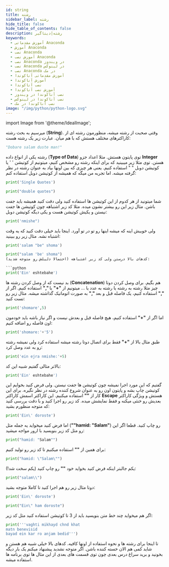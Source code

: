 ```yaml
---
id: string
title: رشته
sidebar_label: رشته
hide_title: false
hide_table_of_contents: false
description: رشته|دیتاگیر
keywords:
  - آموزش مقدماتی Anaconda
  - آموزش Anaconda
  - نصب Anaconda
  - آموزش نصب Anaconda
  - نصب Anaconda در ویندوز
  - نصب Anaconda در لینوکس
  - نصب Anaconda در مک
  - آموزش مقدماتی آناکوندا
  - آموزش آناکوندا
  - نصب آناکوندا
  - آموزش نصب آناکوندا
  - نصب آناکوندا در ویندوز
  - نصب آناکوندا در لینوکس
  - نصب آناکوندا در مک
image: "/img/python/python-logo.svg"
---
```


import Image from '@theme/IdealImage';

میرسیم به بحث رشته (**String**). وقتی صحبت از رشته میشه، منظورمون رشته ای از کاراکترهای مختلف هستش که با هم میان. عبارت زیر یک رشته هست:

```python
"Dobare salam duste man!"
```

رشته یکی از انواع داده (**Type of Data**) توی پایتون هستش. مثلا اعداد جزو **Integer** هستن. توی مثلا زیر میبینید که برای اینکه رشته رو مشخص کنیم، میتونیم از کوتیشن ' ' یا کوتیشن دوبل " " استفاده کنیم. یعنی هر چیزی که بین اونها بیاد به عنوان رشته در نظر گرفته میشه. اما تجربه من میگه که همیشه از کوتیشن دوبل استفاده کنم:

```python
print('Single Quotes')

print("double quotes")
```

شما میتونید از هر کدوم از این کوتیشن ها استفاده کنید ولی دقت کنید همیشه باید جفت باشن. مثال زیر این رو بیشتر نشون میده. مثلا کد زیر اشتباهه چون کوتیشن ها جفت نیستن و یکیش کوتیشن هست و یکی دیگه کوتیشن دوبل:

```python
print('nmishe")
```

ولی خوبیش اینه که میشه اینها رو تو در تو آورد. اینجا باید خیلی دقت کنید که یه وقت اشتباه نشه. مثال زیر رو ببینید:

```python
print('salam "be" shoma')
```

```python
print("salam 'be' shoma")
کدهای بالا درستن ولی کد زیر اشتباهه (احتمالا دلیلش رو متوجه شدید):

```python
print('Ein' eshtebahe')
```

بد نیست که از وصل کردن رشته ها (**Concatenation**) هم بگیم. برای وصل کردن دوتا چیز مثلا رشته به رشته یا رشته به عدد یا ... میتونیم از **"+"** یا **","**  استفاده کنیم. اگر از **","** استفاده کنیم، یک فاصله قبل و بعد **","** به صورت اتوماتیک گذاشته میشه. مثال زیر رو تست کنید:

```python
print('shomare',5)
```

اما اگر از **"+"** استفاده کنیم، هیچ فاصله قبل و بعدش نیست و اگر نیاز باشه باید خودمون اون فاصله رو اضافه کنیم:

```python
print('shomare:'+'5')
```

طبق مثال بالا از **"+"** فقط برای اتصال دوتا رشته میشه استفاده کرد ولی نمیشه رشته رو به عدد وصل کرد:

```python
print('ein ejra nmishe:'+5)
```

بالاتر مثالی گفتیم شبیه این کد:

```python
print('Ein' eshtebahe')
```

گفتیم که این مورد اجرا نمیشه چون کوتیشن ها جفت نیستن. ولی فرض کنید بخوایم این کوتیشن چاپ بشه و پایتون اون رو به عنوان شروع کننده رشته در نظر نگیره. برای این کار از **"\"** استفاده میکنیم. این کاراکتر اسمش کاراکتر **Escape** هستش و ویژگی کاراکتر بعدیش رو خنثی میکنه و فقط نمایشش میده. کد زیر رو اجرا کنید و با دقت بررسی کنید که متوجه منظورم بشید:

```python
print('Ein\' doroste')
```

اما فرض کنید میخواید یه جمله مثل (**""hamid: "Salam"**) رو چاپ کنید. قطعا اگر این رو مثل کد زیر بنویسید با ارور مواجه میشید:

```python
print("hamid: "Salam"")
```

برای همین از **"\"** استفاده میکنیم تا کد زیر رو تولید کنیم:

```python
print("hamid: \"Salam\"")
```

یکم جالبتر اینکه فرض کنید بخواید خود **"\"** رو چاپ کنید (یکم سخت شد!):

```python
print("salam\\")
```

دوتا مثال زیر رو هم اجرا کنید تا کاملا متوجه بشید:

```python
print('Ein\' doroste')

print("Ein\" ham doroste")
```

اگر هم میخواید چند خط متن بنویسید باید از 3 تا کوتیشن استفاده کنید مثل کد زیر:

```python
print('''vaghti mikhayd chnd khat
matn benevisid
bayad ein kar ro anjam bedid''')
```

تا اینجا برای رشته ها و نحوه استفاده از اونها کافیه. کدهای بالا خیلی شبیه هم هستن و شاید کمی هم الان خسته کننده باشن. اگر متوجه نشدید پیشنهاد میکنم یک بار دیگه بخونید و برید سراغ درس بعدی چون توی قسمت های بعدی از این مثال ها توی برنامه ها استفاده میشه.
